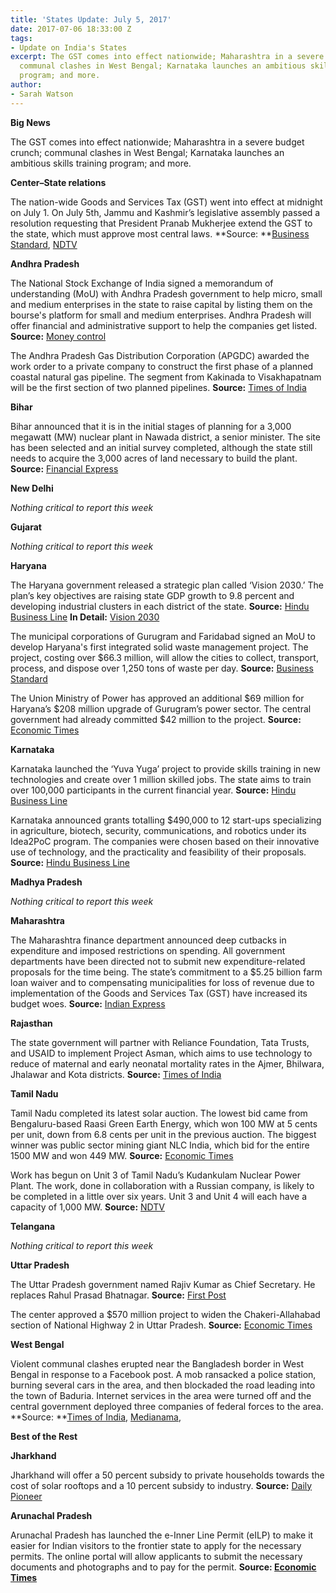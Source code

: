 ```yaml
---
title: 'States Update: July 5, 2017'
date: 2017-07-06 18:33:00 Z
tags:
- Update on India's States
excerpt: The GST comes into effect nationwide; Maharashtra in a severe budget crunch;
  communal clashes in West Bengal; Karnataka launches an ambitious skills training
  program; and more.
author:
- Sarah Watson
---
```


**Big News**

The GST comes into effect nationwide; Maharashtra in a severe budget crunch; communal clashes in West Bengal; Karnataka launches an ambitious skills training program; and more.

**Center–State relations**

The nation-wide Goods and Services Tax (GST) went into effect at midnight on July 1. On July 5th, Jammu and Kashmir’s legislative assembly passed a resolution requesting that President Pranab Mukherjee extend the GST to the state, which must approve most central laws. **Source: **[Business Standard](http://www.business-standard.com/article/economy-policy/gst-after-17-years-of-brainstorming-india-wakes-up-to-historic-tax-reform-117070100074_1.html), [NDTV](http://www.ndtv.com/india-news/jammu-and-kashmir-adopts-gst-resolution-amid-protests-by-opposition-1721015)

**Andhra Pradesh**

The National Stock Exchange of India signed a memorandum of understanding (MoU) with Andhra Pradesh government to help micro, small and medium enterprises in the state to raise capital by listing them on the bourse's platform for small and medium enterprises. Andhra Pradesh will offer financial and administrative support to help the companies get listed. **Source:** [Money control](http://www.moneycontrol.com/news/business/nse-andhra-pradesh-govt-sign-mou-to-fuel-growth-of-msmes-2313051.html)

The Andhra Pradesh Gas Distribution Corporation (APGDC) awarded the work order to a private company to construct the first phase of a planned coastal natural gas pipeline. The segment from Kakinada to Visakhapatnam will be the first section of two planned pipelines. **Source:** [Times of India](http://timesofindia.indiatimes.com/city/vijayawada/piped-gas-project-in-andhra-pradesh-gains-steam/articleshow/59408667.cms)

**Bihar**

Bihar announced that it is in the initial stages of planning for a 3,000 megawatt (MW) nuclear plant in Nawada district, a senior minister. The site has been selected and an initial survey completed, although the state still needs to acquire the 3,000 acres of land necessary to build the plant. **Source:** [Financial Express](http://www.financialexpress.com/industry/bihar-bets-big-on-nuclear-power-plans-3000-mw-plant/738323/)

**New Delhi**

*Nothing critical to report this week*

**Gujarat**

*Nothing critical to report this week*

**Haryana**

The Haryana government released a strategic plan called ‘Vision 2030.’ The plan’s key objectives are raising state GDP growth to 9.8 percent and developing industrial clusters in each district of the state. **Source:** [Hindu Business Line](http://www.thehindubusinessline.com/news/national/haryana-vision-document-sets-agenda-up-to-2030/article9738935.ece) **In Detail:** [Vision 2030](http://esaharyana.gov.in/Data/Planning/UNDP_2030.pdf)

The municipal corporations of Gurugram and Faridabad signed an MoU to develop Haryana's first integrated solid waste management project. The project, costing over $66.3 million, will allow the cities to collect, transport, process, and dispose over 1,250 tons of waste per day. **Source:** [Business Standard](http://www.business-standard.com/article/pti-stories/gurugram-faridabad-municipal-bodies-sign-mou-for-waste-management-proect-117063001245_1.html)

The Union Ministry of Power has approved an additional $69 million for Haryana’s $208 million upgrade of Gurugram’s power sector. The central government had already committed $42 million to the project. **Source:** [Economic Times](http://economictimes.indiatimes.com/industry/energy/power/power-minister-piyush-goel-approves-rs-450-crore-for-power-sector-in-gurugram/articleshow/59370429.cms)

**Karnataka**

Karnataka launched the ‘Yuva Yuga’ project to provide skills training in new technologies and create over 1 million skilled jobs. The state aims to train over 100,000 participants in the current financial year. **Source:** [Hindu Business Line](http://www.thehindubusinessline.com/news/national/karnataka-launches-skilling-programme/article9745425.ece)

Karnataka announced grants totalling $490,000 to 12 start-ups specializing in agriculture, biotech, security, communications, and robotics under its Idea2PoC program. The companies were chosen based on their innovative use of technology, and the practicality and feasibility of their proposals. **Source:** [Hindu Business Line](http://www.thehindubusinessline.com/news/karnataka-grants-318-crore-to-12-startup-companies/article9740481.ece)

**Madhya Pradesh**

*Nothing critical to report this week*

**Maharashtra**

The Maharashtra finance department announced deep cutbacks in expenditure and imposed restrictions on spending. All government departments have been directed not to submit new expenditure-related proposals for the time being. The state’s commitment to a $5.25 billion farm loan waiver and to compensating municipalities for loss of revenue due to implementation of the Goods and Services Tax (GST) have increased its budget woes. **Source:** [Indian Express](http://indianexpress.com/article/business/business-others/maharashtra-public-sector-capital-investment-in-lockdown-mode-4731320/)

**Rajasthan**

The state government will partner with Reliance Foundation, Tata Trusts, and USAID to implement Project Asman, which aims to use technology to reduce of maternal and early neonatal mortality rates in the Ajmer, Bhilwara, Jhalawar and Kota districts. **Source:** [Times of India](http://timesofindia.indiatimes.com/city/jaipur/state-signs-mous-to-reduce-maternal-early-neonatal-mortality-rates/articleshow/59343416.cms)

**Tamil Nadu**

Tamil Nadu completed its latest solar auction. The lowest bid came from Bengaluru-based Raasi Green Earth Energy, which won 100 MW at 5 cents per unit, down from 6.8 cents per unit in the previous auction. The biggest winner was public sector mining giant NLC India, which bid for the entire 1500 MW and won 449 MW. **Source:** [Economic Times](http://economictimes.indiatimes.com/industry/energy/power/nlc-biggest-winner-in-1500-mw-tn-solar-auction/articleshow/59415197.cms)

Work has begun on Unit 3 of Tamil Nadu’s Kudankulam Nuclear Power Plant. The work, done in collaboration with a Russian company, is likely to be completed in a little over six years. Unit 3 and Unit 4 will each have a capacity of 1,000 MW. **Source:** [NDTV](http://www.ndtv.com/india-news/work-begins-at-kudankulam-nuclear-power-plants-unit-3-1718652)

**Telangana**

*Nothing critical to report this week*

**Uttar Pradesh**

The Uttar Pradesh government named Rajiv Kumar as Chief Secretary. He replaces Rahul Prasad Bhatnagar. **Source:** [First Post](http://www.firstpost.com/india/rajiv-kumar-appointed-as-new-chief-secretary-of-uttar-pradesh-3757729.html)

The center approved a $570 million project to widen the Chakeri-Allahabad section of National Highway 2 in Uttar Pradesh. **Source:** [Economic Times](http://economictimes.indiatimes.com/news/economy/infrastructure/government-clears-rs-3691-cr-highway-project-in-up/articleshow/59356536.cms)

**West Bengal**

Violent communal clashes erupted near the Bangladesh border in West Bengal in response to a Facebook post. A mob ransacked a police station, burning several cars in the area, and then blockaded the road leading into the town of Baduria. Internet services in the area were turned off and the central government deployed three companies of federal forces to the area. **Source: **[Times of India](http://timesofindia.indiatimes.com/city/kolkata/heart-of-violence-under-siege/articleshow/59449731.cms), [Medianama](https://www.medianama.com/2017/07/223-internet-shutdown-west-bengal/),

**Best of the Rest**

**Jharkhand**

Jharkhand will offer a 50 percent subsidy to private households towards the cost of solar rooftops and a 10 percent subsidy to industry. **Source:** [Daily Pioneer](http://www.dailypioneer.com/state-editions/govt-to-provide-50-subsidy-on-solar-rooftop-installation.html)

**Arunachal Pradesh**

Arunachal Pradesh has launched the e-Inner Line Permit (eILP) to make it easier for Indian visitors to the frontier state to apply for the necessary permits. The online portal will allow applicants to submit the necessary documents and photographs and to pay for the permit. **Source: [Economic Times](http://economictimes.indiatimes.com/news/politics-and-nation/arunachal-pradesh-launches-e-inner-line-permit-programme/articleshow/59401268.cms)**